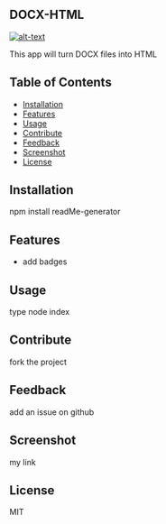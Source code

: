 
  ## DOCX-HTML

  [![alt-text](https://img.shields.io/badge/Powered%20by-PostgreSQL-blue.svg)](https://github.com/polizoto)

  This app will turn DOCX files into HTML

  ## Table of Contents
  - [Installation](#installation)
  - [Features](#features)
  - [Usage](#usage)
  - [Contribute](#contribute)
  - [Feedback](#feedback)
  - [Screenshot](#screenshot)
  - [License](#license)

  ## Installation
  npm install readMe-generator
  ## Features
  - add badges
  ## Usage
  type node index
  ## Contribute
  fork the project
  ## Feedback
  add an issue on github
  ## Screenshot
  my link
  ## License
  MIT
  